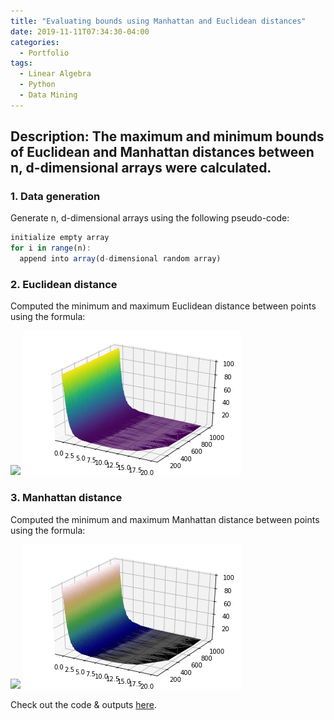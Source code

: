 ```yaml
---
title: "Evaluating bounds using Manhattan and Euclidean distances"
date: 2019-11-11T07:34:30-04:00
categories:
  - Portfolio
tags:
  - Linear Algebra
  - Python
  - Data Mining
---
```

## Description: The maximum and minimum bounds of Euclidean and Manhattan distances between n, d-dimensional arrays were calculated.

### 1. Data generation

Generate n, d-dimensional arrays using the following pseudo-code:

```javascript
initialize empty array
for i in range(n):
  append into array(d-dimensional random array)
```

### 2. Euclidean distance 

Computed the minimum and maximum Euclidean distance between points using the formula:

<img src="https://latex.codecogs.com/gif.latex?Euclidean=\sqrt{d_{i}^{2}-d_{j}^{2}}"/> 

<img src="/assets/images/advanced-data-mining/Euclidean.png?raw=true"/>

### 3. Manhattan distance 

Computed the minimum and maximum Manhattan distance between points using the formula:

<img src="https://latex.codecogs.com/gif.latex?Manhattan=|d_{i}-d_{j}|"/>

<img src="/assets/images/advanced-data-mining/Manhattan.png?raw=true"/>

Check out the code & outputs [here](https://github.com/Advaitiyer/advanced-data-mining/tree/master/HW1).
